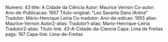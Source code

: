 Numero: 43
title: A Cidade da Ciência
Autor: Maurice Vernon
Co-autor: 
Ano-de-Publicacao: 1957
Titulo-original: "Les Savants Dans lAréne"
Tradutor: Mário-Henrique Leiria
Co-tradutor: 
Ano-de-edicao: 1955
alias: Maurice-Vernon
Autor2-alias: 
Tradutor1-alias: Mario-Henrique-Leiria
Tradutor2-alias: 
Titulo-link: 43-A-Cidade-da-Ciencia
Capa: Lima de Freitas
pags: 167
Capa-link: Lima-de-Freitas